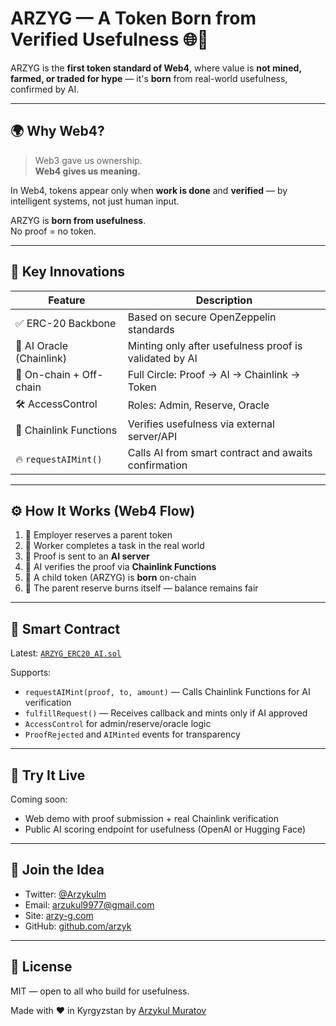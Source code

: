 # ARZYG — A Token Born from Verified Usefulness 🌐🤖

ARZYG is the **first token standard of Web4**, where value is **not mined, farmed, or traded for hype** — it's **born** from real-world usefulness, confirmed by AI.

---

## 🌍 Why Web4?

> Web3 gave us ownership.  
> **Web4 gives us meaning.**

In Web4, tokens appear only when **work is done** and **verified** — by intelligent systems, not just human input.

ARZYG is **born from usefulness**.  
No proof = no token.

---

## 🔐 Key Innovations

| Feature                     | Description                                                       |
|----------------------------|-------------------------------------------------------------------|
| ✅ ERC-20 Backbone          | Based on secure OpenZeppelin standards                            |
| 🤖 AI Oracle (Chainlink)    | Minting only after usefulness proof is validated by AI            |
| 🔁 On-chain + Off-chain     | Full Circle: Proof → AI → Chainlink → Token                       |
| 🛠 AccessControl            | Roles: Admin, Reserve, Oracle                                     |
| 📡 Chainlink Functions      | Verifies usefulness via external server/API                       |
| 🔥 `requestAIMint()`        | Calls AI from smart contract and awaits confirmation              |

---

## ⚙️ How It Works (Web4 Flow)

1. 🌱 Employer reserves a parent token  
2. 👷 Worker completes a task in the real world  
3. 📄 Proof is sent to an **AI server**  
4. 🤖 AI verifies the proof via **Chainlink Functions**  
5. 💎 A child token (ARZYG) is **born** on-chain  
6. 🔁 The parent reserve burns itself — balance remains fair

---

## 🧠 Smart Contract

Latest: [`ARZYG_ERC20_AI.sol`](contracts/ARZYG_ERC20_AI.sol)

Supports:
- `requestAIMint(proof, to, amount)` — Calls Chainlink Functions for AI verification
- `fulfillRequest()` — Receives callback and mints only if AI approved
- `AccessControl` for admin/reserve/oracle logic
- `ProofRejected` and `AIMinted` events for transparency

---

## 🧪 Try It Live

Coming soon:

- Web demo with proof submission + real Chainlink verification
- Public AI scoring endpoint for usefulness (OpenAI or Hugging Face)

---

## 💬 Join the Idea

- Twitter: [@Arzykulm](https://twitter.com/Arzykulm)
- Email: arzukul9977@gmail.com
- Site: [arzy-g.com](https://arzy-g.com)
- GitHub: [github.com/arzyk](https://github.com/arzykul)

---

## 📜 License

MIT — open to all who build for usefulness.

Made with ❤️ in Kyrgyzstan by [Arzykul Muratov](https://github.com/arzykul)
